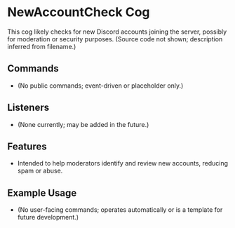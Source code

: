 # NewAccountCheck Cog

This cog likely checks for new Discord accounts joining the server, possibly for moderation or security purposes. (Source code not shown; description inferred from filename.)

## Commands

- (No public commands; event-driven or placeholder only.)

## Listeners

- (None currently; may be added in the future.)

## Features

- Intended to help moderators identify and review new accounts, reducing spam or abuse.

## Example Usage

- (No user-facing commands; operates automatically or is a template for future development.)
